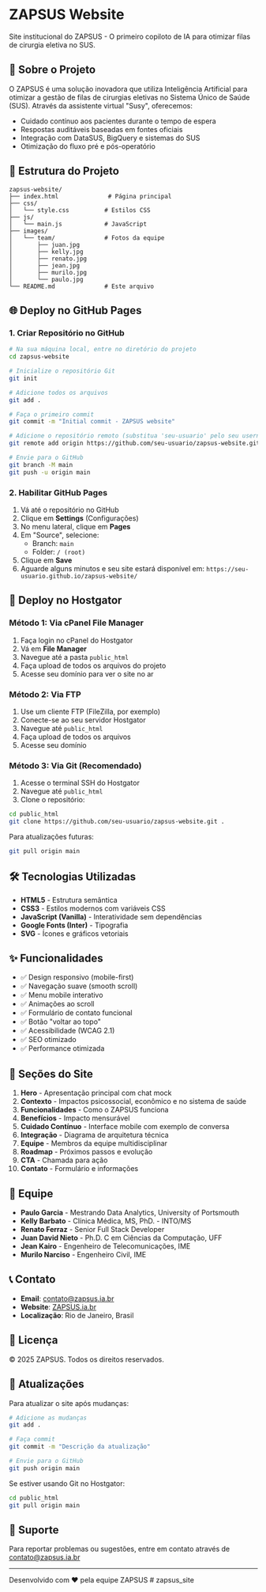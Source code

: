 # ZAPSUS Website

Site institucional do ZAPSUS - O primeiro copiloto de IA para otimizar filas de cirurgia eletiva no SUS.

## 🚀 Sobre o Projeto

O ZAPSUS é uma solução inovadora que utiliza Inteligência Artificial para otimizar a gestão de filas de cirurgias eletivas no Sistema Único de Saúde (SUS). Através da assistente virtual "Susy", oferecemos:

- Cuidado contínuo aos pacientes durante o tempo de espera
- Respostas auditáveis baseadas em fontes oficiais
- Integração com DataSUS, BigQuery e sistemas do SUS
- Otimização do fluxo pré e pós-operatório

## 📁 Estrutura do Projeto

```
zapsus-website/
├── index.html              # Página principal
├── css/
│   └── style.css          # Estilos CSS
├── js/
│   └── main.js            # JavaScript
├── images/
│   └── team/              # Fotos da equipe
│       ├── juan.jpg
│       ├── kelly.jpg
│       ├── renato.jpg
│       ├── jean.jpg
│       ├── murilo.jpg
│       └── paulo.jpg
└── README.md              # Este arquivo
```

## 🌐 Deploy no GitHub Pages

### 1. Criar Repositório no GitHub

```bash
# Na sua máquina local, entre no diretório do projeto
cd zapsus-website

# Inicialize o repositório Git
git init

# Adicione todos os arquivos
git add .

# Faça o primeiro commit
git commit -m "Initial commit - ZAPSUS website"

# Adicione o repositório remoto (substitua 'seu-usuario' pelo seu username)
git remote add origin https://github.com/seu-usuario/zapsus-website.git

# Envie para o GitHub
git branch -M main
git push -u origin main
```

### 2. Habilitar GitHub Pages

1. Vá até o repositório no GitHub
2. Clique em **Settings** (Configurações)
3. No menu lateral, clique em **Pages**
4. Em "Source", selecione:
   - Branch: `main`
   - Folder: `/ (root)`
5. Clique em **Save**
6. Aguarde alguns minutos e seu site estará disponível em:
   `https://seu-usuario.github.io/zapsus-website/`

## 🔧 Deploy no Hostgator

### Método 1: Via cPanel File Manager

1. Faça login no cPanel do Hostgator
2. Vá em **File Manager**
3. Navegue até a pasta `public_html`
4. Faça upload de todos os arquivos do projeto
5. Acesse seu domínio para ver o site no ar

### Método 2: Via FTP

1. Use um cliente FTP (FileZilla, por exemplo)
2. Conecte-se ao seu servidor Hostgator
3. Navegue até `public_html`
4. Faça upload de todos os arquivos
5. Acesse seu domínio

### Método 3: Via Git (Recomendado)

1. Acesse o terminal SSH do Hostgator
2. Navegue até `public_html`
3. Clone o repositório:

```bash
cd public_html
git clone https://github.com/seu-usuario/zapsus-website.git .
```

Para atualizações futuras:
```bash
git pull origin main
```

## 🛠️ Tecnologias Utilizadas

- **HTML5** - Estrutura semântica
- **CSS3** - Estilos modernos com variáveis CSS
- **JavaScript (Vanilla)** - Interatividade sem dependências
- **Google Fonts (Inter)** - Tipografia
- **SVG** - Ícones e gráficos vetoriais

## ✨ Funcionalidades

- ✅ Design responsivo (mobile-first)
- ✅ Navegação suave (smooth scroll)
- ✅ Menu mobile interativo
- ✅ Animações ao scroll
- ✅ Formulário de contato funcional
- ✅ Botão "voltar ao topo"
- ✅ Acessibilidade (WCAG 2.1)
- ✅ SEO otimizado
- ✅ Performance otimizada

## 📝 Seções do Site

1. **Hero** - Apresentação principal com chat mock
2. **Contexto** - Impactos psicossocial, econômico e no sistema de saúde
3. **Funcionalidades** - Como o ZAPSUS funciona
4. **Benefícios** - Impacto mensurável
5. **Cuidado Contínuo** - Interface mobile com exemplo de conversa
6. **Integração** - Diagrama de arquitetura técnica
7. **Equipe** - Membros da equipe multidisciplinar
8. **Roadmap** - Próximos passos e evolução
9. **CTA** - Chamada para ação
10. **Contato** - Formulário e informações

## 👥 Equipe

- **Paulo Garcia** - Mestrando Data Analytics, University of Portsmouth
- **Kelly Barbato** - Clínica Médica, MS, PhD. - INTO/MS
- **Renato Ferraz** - Senior Full Stack Developer
- **Juan David Nieto** - Ph.D. C em Ciências da Computação, UFF
- **Jean Kairo** - Engenheiro de Telecomunicações, IME
- **Murilo Narciso** - Engenheiro Civil, IME

## 📞 Contato

- **Email**: contato@zapsus.ia.br
- **Website**: [ZAPSUS.ia.br](https://zapsus.ia.br)
- **Localização**: Rio de Janeiro, Brasil

## 📄 Licença

© 2025 ZAPSUS. Todos os direitos reservados.

## 🔄 Atualizações

Para atualizar o site após mudanças:

```bash
# Adicione as mudanças
git add .

# Faça commit
git commit -m "Descrição da atualização"

# Envie para o GitHub
git push origin main
```

Se estiver usando Git no Hostgator:
```bash
cd public_html
git pull origin main
```

## 🐛 Suporte

Para reportar problemas ou sugestões, entre em contato através de contato@zapsus.ia.br

---

Desenvolvido com ❤️ pela equipe ZAPSUS
#   z a p s u s _ s i t e  
 